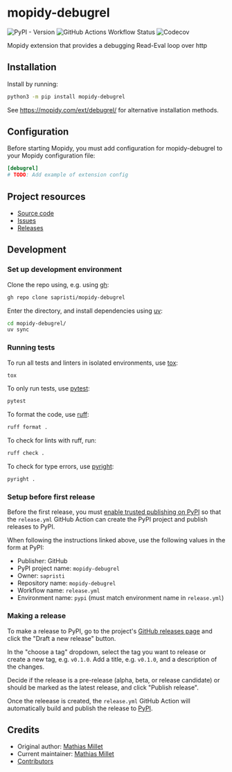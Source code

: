 # mopidy-debugrel

![PyPI - Version](https://img.shields.io/pypi/v/mopidy-debugrel?link=https://pypi.org/p/mopidy-debugrel)
![GitHub Actions Workflow Status](https://img.shields.io/github/actions/workflow/status/sapristi/mopidy-debugrel/ci.yml?link=https://github.com/sapristi/mopidy-debugrel/actions/workflows/ci.yml)
![Codecov](https://img.shields.io/codecov/c/gh/sapristi/mopidy-debugrel?link=https://codecov.io/gh/sapristi/mopidy-debugrel)

Mopidy extension that provides a debugging Read-Eval loop over http


## Installation

Install by running:

```sh
python3 -m pip install mopidy-debugrel
```

See https://mopidy.com/ext/debugrel/ for alternative installation methods.


## Configuration

Before starting Mopidy, you must add configuration for
mopidy-debugrel to your Mopidy configuration file:

```ini
[debugrel]
# TODO: Add example of extension config
```


## Project resources

- [Source code](https://github.com/sapristi/mopidy-debugrel)
- [Issues](https://github.com/sapristi/mopidy-debugrel/issues)
- [Releases](https://github.com/sapristi/mopidy-debugrel/releases)


## Development

### Set up development environment

Clone the repo using, e.g. using [gh](https://cli.github.com/):

```sh
gh repo clone sapristi/mopidy-debugrel
```

Enter the directory, and install dependencies using [uv](https://docs.astral.sh/uv/):

```sh
cd mopidy-debugrel/
uv sync
```

### Running tests

To run all tests and linters in isolated environments, use
[tox](https://tox.wiki/):

```sh
tox
```

To only run tests, use [pytest](https://pytest.org/):

```sh
pytest
```

To format the code, use [ruff](https://docs.astral.sh/ruff/):

```sh
ruff format .
```

To check for lints with ruff, run:

```sh
ruff check .
```

To check for type errors, use [pyright](https://microsoft.github.io/pyright/):

```sh
pyright .
```

### Setup before first release

Before the first release, you must [enable trusted publishing on
PyPI](https://docs.pypi.org/trusted-publishers/creating-a-project-through-oidc/)
so that the `release.yml` GitHub Action can create the PyPI project and publish
releases to PyPI.

When following the instructions linked above, use the following values in the
form at PyPI:

- Publisher: GitHub
- PyPI project name: `mopidy-debugrel`
- Owner: `sapristi`
- Repository name: `mopidy-debugrel`
- Workflow name: `release.yml`
- Environment name: `pypi` (must match environment name in `release.yml`)

### Making a release

To make a release to PyPI, go to the project's [GitHub releases
page](https://github.com/sapristi/mopidy-debugrel/releases)
and click the "Draft a new release" button.

In the "choose a tag" dropdown, select the tag you want to release or create a
new tag, e.g. `v0.1.0`. Add a title, e.g. `v0.1.0`, and a description of the changes.

Decide if the release is a pre-release (alpha, beta, or release candidate) or
should be marked as the latest release, and click "Publish release".

Once the releease is created, the `release.yml` GitHub Action will automatically
build and publish the release to
[PyPI](https://pypi.org/project/mopidy-debugrel/).


## Credits

- Original author: [Mathias Millet](https://github.com/sapristi)
- Current maintainer: [Mathias Millet](https://github.com/sapristi)
- [Contributors](https://github.com/sapristi/mopidy-debugrel/graphs/contributors)
